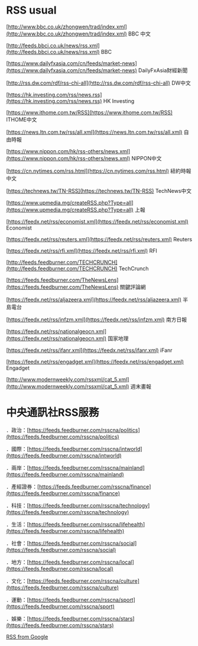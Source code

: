 # RSS usual

[http://www.bbc.co.uk/zhongwen/trad/index.xml](http://www.bbc.co.uk/zhongwen/trad/index.xml) BBC 中文

[http://feeds.bbci.co.uk/news/rss.xml](http://feeds.bbci.co.uk/news/rss.xml) BBC

[https://www.dailyfxasia.com/cn/feeds/market-news](https://www.dailyfxasia.com/cn/feeds/market-news) DailyFxAsia財經新聞

[http://rss.dw.com/rdf/rss-chi-all](http://rss.dw.com/rdf/rss-chi-all) DW中文

[https://hk.investing.com/rss/news.rss](https://hk.investing.com/rss/news.rss) HK Investing

[https://www.ithome.com.tw/RSS](https://www.ithome.com.tw/RSS) ITHOME中文

[https://news.ltn.com.tw/rss/all.xml](https://news.ltn.com.tw/rss/all.xml) 自由時報

[https://www.nippon.com/hk/rss-others/news.xml](https://www.nippon.com/hk/rss-others/news.xml) NIPPON中文

[https://cn.nytimes.com/rss.html](https://cn.nytimes.com/rss.html)  紐約時報中文

[https://technews.tw/TN-RSS](https://technews.tw/TN-RSS) TechNews中文

[https://www.upmedia.mg/createRSS.php?Type=all](https://www.upmedia.mg/createRSS.php?Type=all) 上報

[https://feedx.net/rss/economist.xml](https://feedx.net/rss/economist.xml)   Economist

[https://feedx.net/rss/reuters.xml](https://feedx.net/rss/reuters.xml)  Reuters

[https://feedx.net/rss/rfi.xml](https://feedx.net/rss/rfi.xml) RFI

[http://feeds.feedburner.com/TECHCRUNCH](http://feeds.feedburner.com/TECHCRUNCH) TechCrunch

[https://feeds.feedburner.com/TheNewsLens](https://feeds.feedburner.com/TheNewsLens) 關鍵評論網

[https://feedx.net/rss/aljazeera.xml](https://feedx.net/rss/aljazeera.xml) 半島電台

[https://feedx.net/rss/infzm.xml](https://feedx.net/rss/infzm.xml) 南方日報

[https://feedx.net/rss/nationalgeocn.xml](https://feedx.net/rss/nationalgeocn.xml)  国家地理

[https://feedx.net/rss/ifanr.xml](https://feedx.net/rss/ifanr.xml) iFanr

[https://feedx.net/rss/engadget.xml](https://feedx.net/rss/engadget.xml) Engadget

[http://www.modernweekly.com/rssxml/cat_5.xml](http://www.modernweekly.com/rssxml/cat_5.xml) 週末畫報

# 中央通訊社RSS服務

．政治：[https://feeds.feedburner.com/rsscna/politics](https://feeds.feedburner.com/rsscna/politics) 

．國際：[https://feeds.feedburner.com/rsscna/intworld](https://feeds.feedburner.com/rsscna/intworld) 

．兩岸：[https://feeds.feedburner.com/rsscna/mainland](https://feeds.feedburner.com/rsscna/mainland) 

．產經證券：[https://feeds.feedburner.com/rsscna/finance](https://feeds.feedburner.com/rsscna/finance) 

．科技：[https://feeds.feedburner.com/rsscna/technology](https://feeds.feedburner.com/rsscna/technology) 

．生活：[https://feeds.feedburner.com/rsscna/lifehealth](https://feeds.feedburner.com/rsscna/lifehealth) 

．社會：[https://feeds.feedburner.com/rsscna/social](https://feeds.feedburner.com/rsscna/social) 

．地方：[https://feeds.feedburner.com/rsscna/local](https://feeds.feedburner.com/rsscna/local) 

．文化：[https://feeds.feedburner.com/rsscna/culture](https://feeds.feedburner.com/rsscna/culture) 

．運動：[https://feeds.feedburner.com/rsscna/sport](https://feeds.feedburner.com/rsscna/sport) 

．娛樂：[https://feeds.feedburner.com/rsscna/stars](https://feeds.feedburner.com/rsscna/stars)

[RSS from Google](RSS%20usual%203250c4114c424bc391947962a88f69d5/RSS%20from%20Google%2046985476f839405ea21397add3a97f0b.md)